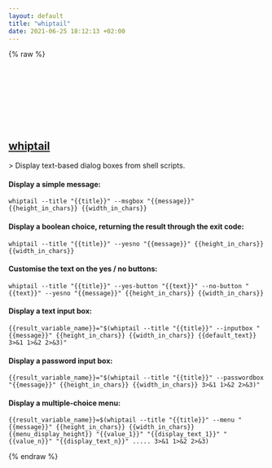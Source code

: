 ```yaml
---
layout: default
title: "whiptail"
date: 2021-06-25 18:12:13 +02:00
---
```

{% raw %}
<h2 id="whiptail">
  <a href="/en/linux/whiptail.html">whiptail</a> <a href="#whiptail"><svg class="icon">
    <use href="/assets/images/unicode_sprite.svg#link" />
  </svg></a>
</h2>
> Display text-based dialog boxes from shell scripts.

#### Display a simple message:
```shell
whiptail --title "{{title}}" --msgbox "{{message}}" {{height_in_chars}} {{width_in_chars}}
```
#### Display a boolean choice, returning the result through the exit code:
```shell
whiptail --title "{{title}}" --yesno "{{message}}" {{height_in_chars}} {{width_in_chars}}
```
#### Customise the text on the yes / no buttons:
```shell
whiptail --title "{{title}}" --yes-button "{{text}}" --no-button "{{text}}" --yesno "{{message}}" {{height_in_chars}} {{width_in_chars}}
```
#### Display a text input box:
```shell
{{result_variable_name}}="$(whiptail --title "{{title}}" --inputbox "{{message}}" {{height_in_chars}} {{width_in_chars}} {{default_text}} 3>&1 1>&2 2>&3)"
```
#### Display a password input box:
```shell
{{result_variable_name}}="$(whiptail --title "{{title}}" --passwordbox "{{message}}" {{height_in_chars}} {{width_in_chars}} 3>&1 1>&2 2>&3)"
```
#### Display a multiple-choice menu:
```shell
{{result_variable_name}}=$(whiptail --title "{{title}}" --menu "{{message}}" {{height_in_chars}} {{width_in_chars}} {{menu_display_height}} "{{value_1}}" "{{display_text_1}}" "{{value_n}}" "{{display_text_n}}" ..... 3>&1 1>&2 2>&3)
```
{% endraw %}